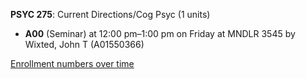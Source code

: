 **PSYC 275**: Current Directions/Cog Psyc (1 units)

- **A00** (Seminar) at 12:00 pm–1:00 pm on Friday at MNDLR 3545 by Wixted, John T (A01550366)

[Enrollment numbers over time](./PSYC275.tsv)

